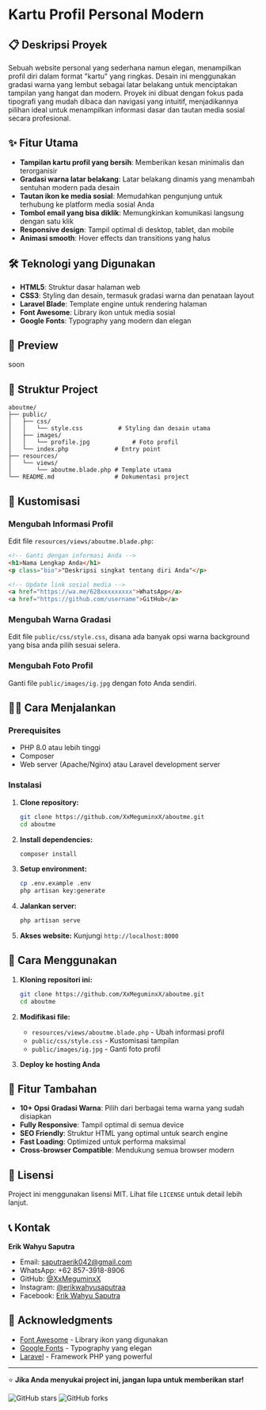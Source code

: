 # Kartu Profil Personal Modern

## 📋 Deskripsi Proyek

Sebuah website personal yang sederhana namun elegan, menampilkan profil diri dalam format "kartu" yang ringkas. Desain ini menggunakan gradasi warna yang lembut sebagai latar belakang untuk menciptakan tampilan yang hangat dan modern. Proyek ini dibuat dengan fokus pada tipografi yang mudah dibaca dan navigasi yang intuitif, menjadikannya pilihan ideal untuk menampilkan informasi dasar dan tautan media sosial secara profesional.

## ✨ Fitur Utama

- **Tampilan kartu profil yang bersih**: Memberikan kesan minimalis dan terorganisir
- **Gradasi warna latar belakang**: Latar belakang dinamis yang menambah sentuhan modern pada desain
- **Tautan ikon ke media sosial**: Memudahkan pengunjung untuk terhubung ke platform media sosial Anda
- **Tombol email yang bisa diklik**: Memungkinkan komunikasi langsung dengan satu klik
- **Responsive design**: Tampil optimal di desktop, tablet, dan mobile
- **Animasi smooth**: Hover effects dan transitions yang halus

## 🛠️ Teknologi yang Digunakan

- **HTML5**: Struktur dasar halaman web
- **CSS3**: Styling dan desain, termasuk gradasi warna dan penataan layout
- **Laravel Blade**: Template engine untuk rendering halaman
- **Font Awesome**: Library ikon untuk media sosial
- **Google Fonts**: Typography yang modern dan elegan

## 📱 Preview

soon

## 📁 Struktur Project

```
aboutme/
├── public/
│   ├── css/
│   │   └── style.css          # Styling dan desain utama
│   ├── images/
│   │   └── profile.jpg            # Foto profil
│   └── index.php             # Entry point
├── resources/
│   └── views/
│       └── aboutme.blade.php # Template utama
└── README.md                 # Dokumentasi project
```

## 🎨 Kustomisasi

### Mengubah Informasi Profil

Edit file `resources/views/aboutme.blade.php`:

```html
<!-- Ganti dengan informasi Anda -->
<h1>Nama Lengkap Anda</h1>
<p class="bio">"Deskripsi singkat tentang diri Anda"</p>

<!-- Update link sosial media -->
<a href="https://wa.me/628xxxxxxxxx">WhatsApp</a>
<a href="https://github.com/username">GitHub</a>
```

### Mengubah Warna Gradasi

Edit file `public/css/style.css`, disana ada banyak opsi warna background yang bisa anda pilih sesuai selera.

### Mengubah Foto Profil

Ganti file `public/images/ig.jpg` dengan foto Anda sendiri.

## 🏃‍♂️ Cara Menjalankan

### Prerequisites

- PHP 8.0 atau lebih tinggi
- Composer
- Web server (Apache/Nginx) atau Laravel development server

### Instalasi

1. **Clone repository:**
   ```bash
   git clone https://github.com/XxMeguminxX/aboutme.git
   cd aboutme
   ```

2. **Install dependencies:**
   ```bash
   composer install
   ```

3. **Setup environment:**
   ```bash
   cp .env.example .env
   php artisan key:generate
   ```

4. **Jalankan server:**
   ```bash
   php artisan serve
   ```

5. **Akses website:**
   Kunjungi `http://localhost:8000`

## 📝 Cara Menggunakan

1. **Kloning repositori ini:**
   ```bash
   git clone https://github.com/XxMeguminxX/aboutme.git
   cd aboutme
   ```

2. **Modifikasi file:**
   - `resources/views/aboutme.blade.php` - Ubah informasi profil
   - `public/css/style.css` - Kustomisasi tampilan
   - `public/images/ig.jpg` - Ganti foto profil

3. **Deploy ke hosting Anda**

## 🎯 Fitur Tambahan

- **10+ Opsi Gradasi Warna**: Pilih dari berbagai tema warna yang sudah disiapkan
- **Fully Responsive**: Tampil optimal di semua device
- **SEO Friendly**: Struktur HTML yang optimal untuk search engine
- **Fast Loading**: Optimized untuk performa maksimal
- **Cross-browser Compatible**: Mendukung semua browser modern

## 📄 Lisensi

Project ini menggunakan lisensi MIT. Lihat file `LICENSE` untuk detail lebih lanjut.

## 📞 Kontak

**Erik Wahyu Saputra**
- Email: saputraerik042@gmail.com
- WhatsApp: +62 857-3918-8906
- GitHub: [@XxMeguminxX](https://github.com/XxMeguminxX)
- Instagram: [@erikwahyusaputraa](https://www.instagram.com/erikwahyusaputraa/)
- Facebook: [Erik Wahyu Saputra](https://www.facebook.com/erikwahyu.saputra.547)

## 🙏 Acknowledgments

- [Font Awesome](https://fontawesome.com/) - Library ikon yang digunakan
- [Google Fonts](https://fonts.google.com/) - Typography yang elegan
- [Laravel](https://laravel.com/) - Framework PHP yang powerful

---

⭐ **Jika Anda menyukai project ini, jangan lupa untuk memberikan star!**

![GitHub stars](https://img.shields.io/github/stars/XxMeguminxX/aboutme?style=social)
![GitHub forks](https://img.shields.io/github/forks/XxMeguminxX/aboutme?style=social)
